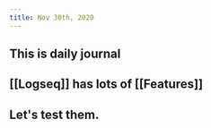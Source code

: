 ```yaml
---
title: Nov 30th, 2020
---
```


## This is daily journal
## [[Logseq]] has lots of [[Features]]
## Let's test them.
##
